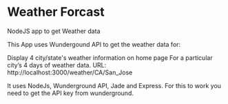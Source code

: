 Weather Forcast
===============

NodeJS app to get Weather data

This App uses Wundergound API to get the weather data for:

Display 4 city/state's weather information on home page
For a particular city’s 4 days of weather data. URL: http://localhost:3000/weather/CA/San_Jose

It uses NodeJs, Wunderground API, Jade and Express. For this to work you need to get the API key from wunderground.
